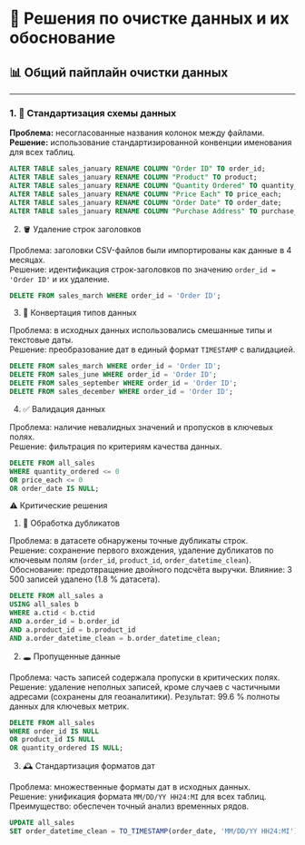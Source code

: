 # 🧼 Решения по очистке данных и их обоснование

## 📊 Общий пайплайн очистки данных

---

### 1. 🧭 Стандартизация схемы данных

**Проблема:** несогласованные названия колонок между файлами.  
**Решение:** использование стандартизированной конвенции именования для всех таблиц.  

```sql
ALTER TABLE sales_january RENAME COLUMN "Order ID" TO order_id;
ALTER TABLE sales_january RENAME COLUMN "Product" TO product;
ALTER TABLE sales_january RENAME COLUMN "Quantity Ordered" TO quantity_ordered;
ALTER TABLE sales_january RENAME COLUMN "Price Each" TO price_each;
ALTER TABLE sales_january RENAME COLUMN "Order Date" TO order_date;
ALTER TABLE sales_january RENAME COLUMN "Purchase Address" TO purchase_address;
```

2. 🪣 Удаление строк заголовков

Проблема: заголовки CSV-файлов были импортированы как данные в 4 месяцах.  
Решение: идентификация строк-заголовков по значению `order_id = 'Order ID'` и их удаление.

```sql
DELETE FROM sales_march WHERE order_id = 'Order ID';
```

3. 🧮 Конвертация типов данных

Проблема: в исходных данных использовались смешанные типы и текстовые даты.  
Решение: преобразование дат в единый формат `TIMESTAMP` с валидацией.

```sql
DELETE FROM sales_march WHERE order_id = 'Order ID';
DELETE FROM sales_june WHERE order_id = 'Order ID';
DELETE FROM sales_september WHERE order_id = 'Order ID';
DELETE FROM sales_december WHERE order_id = 'Order ID';
```

4. ✅ Валидация данных

Проблема: наличие невалидных значений и пропусков в ключевых полях.  
Решение: фильтрация по критериям качества данных.

```sql
DELETE FROM all_sales
WHERE quantity_ordered <= 0
OR price_each <= 0
OR order_date IS NULL;
```

⚠️ Критические решения
1. 🧩 Обработка дубликатов

Проблема: в датасете обнаружены точные дубликаты строк.  
Решение: сохранение первого вхождения, удаление дубликатов по ключевым полям (`order_id`, `product_id`, `order_datetime_clean`).
Обоснование: предотвращение двойного подсчёта выручки.
Влияние: 3 500 записей удалено (1.8 % датасета).

```sql
DELETE FROM all_sales a
USING all_sales b
WHERE a.ctid < b.ctid
AND a.order_id = b.order_id
AND a.product_id = b.product_id
AND a.order_datetime_clean = b.order_datetime_clean;
```

2. 🕳️ Пропущенные данные

Проблема: часть записей содержала пропуски в критических полях.  
Решение: удаление неполных записей, кроме случаев с частичными адресами (сохранены для геоаналитики).
Результат: 99.6 % полноты данных для ключевых метрик.

```sql
DELETE FROM all_sales
WHERE order_id IS NULL
OR product_id IS NULL
OR quantity_ordered IS NULL;
```

3. 🕰️ Стандартизация форматов дат

Проблема: множественные форматы дат в исходных данных.  
Решение: унификация формата `MM/DD/YY HH24:MI` для всех таблиц.
Преимущество: обеспечен точный анализ временных рядов.

```sql
UPDATE all_sales
SET order_datetime_clean = TO_TIMESTAMP(order_date, 'MM/DD/YY HH24:MI');
```

